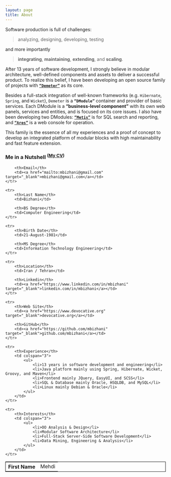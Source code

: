 ```yaml
---
layout: page
title: About
---
```


Software production is full of challenges: 
> analyzing, designing, developing, testing

and more importantly
> **integrating**, **maintaining**, **extending**, and **scaling**.

After 13 years of software development, I strongly believe in modular architecture, well-defined components and assets to deliver a successful product.
To realize this belief, I have been developing an open source family of projects with [**`“Demeter”`**](https://github.com/mbizhani/Demeter) as its core.

Besides a full-stack integration of well-known frameworks (e.g. `Hibernate`, `Spring`, and `Wicket`), `Demeter` is a **`“DModule”`** container and provider of basic services. 
Each DModule is a **“business-level component”** with its own web panels, services and entities, and is focused on its core issues. 
I also have been developing two DModules: [**`“Metis”`**](https://github.com/mbizhani/Metis) is for SQL search and reporting, and [**`“Ares”`**](https://github.com/mbizhani/Ares) is a web console for operation.

This family is the essence of all my experiences and a proof of concept to develop an integrated platform of modular blocks with high maintainability and fast feature extension. 

### Me in a Nutshell <sup>([My CV](/assets/cv/MBizhani_CV_En.pdf))</sup>

<table style="border: 1px solid black" align="center">
	<tr>
		<th>First Name</th>
		<td>Mehdi</td>

		<th>Email</th>
		<td><a href="mailto:mbizhani@gmail.com" target="_blank">mbizhani@gmail.com</a></td>
	</tr>

	<tr>
		<th>Last Name</th>
		<td>Bizhani</td>

		<th>BS Degree</th>
		<td>Computer Engineering</td>
	</tr>

	<tr>
		<th>Birth Date</th>
		<td>21-August-1981</td>

		<th>MS Degree</th>
		<td>Information Technology Engineering</td>
	</tr>

	<tr>
		<th>Location</th>
		<td>Iran / Tehran</td>

		<th>Linkedin</th>
		<td><a href="https://www.linkedin.com/in/mbizhani" target="_blank">linkedin.com/in/mbizhani</a></td>
	</tr>

	<tr>
		<th>Web Site</th>
		<td><a href="https://www.devocative.org" target="_blank">devocative.org</a></td>

		<th>GitHub</th>
		<td><a href="https://github.com/mbizhani" target="_blank">github.com/mbizhani</a></td>
	</tr>

	<tr>
		<th>Experience</th>
		<td colspan="3">
		    <ul>
		        <li>13 years in software development and engineering</li>
		        <li>Java platform mainly using Spring, Hibernate, Wicket, Groovy, and Maven</li>
		        <li>Frontend mainly JQuery, EasyUI, and SCSS</li>
		        <li>SQL & Database mainly Oracle, HSQLDB, and MySQL</li>
		        <li>Linux mainly Debian & Oracle</li>
		    </ul>
		</td>
	</tr>

	<tr>
		<th>Interests</th>
		<td colspan="3">
			<ul>
				<li>OO Analysis & Design</li>
				<li>Modular Software Architecture</li>
				<li>Full-Stack Server-Side Software Development</li>
				<li>Data Mining, Engineering & Analysis</li>
			</ul>
		</td>
	</tr>
</table>